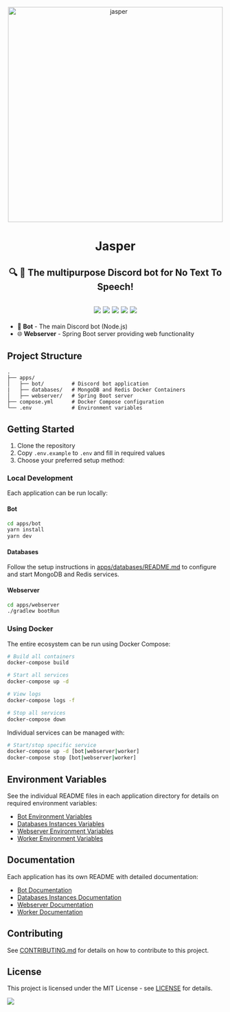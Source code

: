 <p align="center"><img src="https://github.com/JayyDoesDev/jasper/blob/main/.github/assets/jasper.png?raw=true" alt="jasper" width="500""></p>
<h1 align="center">Jasper</h1>
<h2 align="center">🔍 🔨 The multipurpose Discord bot for No Text To Speech!</h2>

<div>
    <h2 align="center">
        <img src="https://img.shields.io/github/commit-activity/m/jayydoesdev/jasper">
        <img src="https://img.shields.io/github/license/jayydoesdev/jasper">
        <img src="https://img.shields.io/github/languages/top/jayydoesdev/jasper">
        <img src="https://img.shields.io/github/contributors/jayydoesdev/jasper">
        <img src="https://img.shields.io/github/last-commit/jayydoesdev/jasper">
    </h2>
</div>

- 🤖 **Bot** - The main Discord bot (Node.js)
- 🌐 **Webserver** - Spring Boot server providing web functionality

## Project Structure

```
.
├── apps/
│   ├── bot/         # Discord bot application
|   ├── databases/   # MongoDB and Redis Docker Containers
│   ├── webserver/   # Spring Boot server
├── compose.yml      # Docker Compose configuration
└── .env             # Environment variables
```

## Getting Started

1. Clone the repository
2. Copy `.env.example` to `.env` and fill in required values
3. Choose your preferred setup method:

### Local Development

Each application can be run locally:

#### Bot
```bash
cd apps/bot
yarn install
yarn dev
```

#### Databases
Follow the setup instructions in [apps/databases/README.md](apps/databases/README.md) to configure and start MongoDB and Redis services.

#### Webserver
```bash
cd apps/webserver
./gradlew bootRun
```

### Using Docker

The entire ecosystem can be run using Docker Compose:

```bash
# Build all containers
docker-compose build

# Start all services
docker-compose up -d

# View logs
docker-compose logs -f

# Stop all services
docker-compose down
```

Individual services can be managed with:

```bash
# Start/stop specific service
docker-compose up -d [bot|webserver|worker]
docker-compose stop [bot|webserver|worker]
```

## Environment Variables

See the individual README files in each application directory for details on required environment variables:

- [Bot Environment Variables](apps/bot/README.md#environment-variables)
- [Databases Instances Variables](apps/bot/README.md#environment-variables)
- [Webserver Environment Variables](apps/webserver/README.md#environment-variables)
- [Worker Environment Variables](apps/worker/README.md#environment-variables)

## Documentation

Each application has its own README with detailed documentation:

- [Bot Documentation](apps/bot/README.md)
- [Databases Instances Documentation](apps/databases/README.md)
- [Webserver Documentation](apps/webserver/README.md)
- [Worker Documentation](apps/worker/README.md)

## Contributing

See [CONTRIBUTING.md](CONTRIBUTING.md) for details on how to contribute to this project.

## License

This project is licensed under the MIT License - see [LICENSE](LICENSE) for details.

<a href="https://github.com/JayyDoesDev/Jasper/graphs/contributors">
  <img src="https://contrib.rocks/image?repo=JayyDoesDev/Jasper" />
</a>
